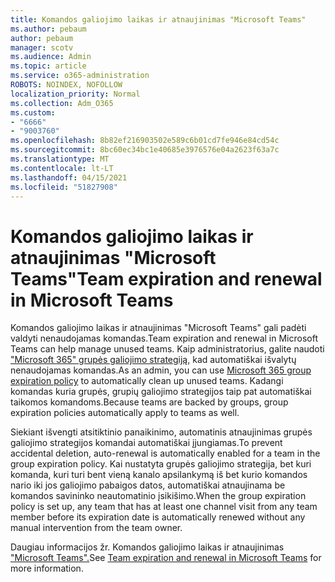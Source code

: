 ```yaml
---
title: Komandos galiojimo laikas ir atnaujinimas "Microsoft Teams"
ms.author: pebaum
author: pebaum
manager: scotv
ms.audience: Admin
ms.topic: article
ms.service: o365-administration
ROBOTS: NOINDEX, NOFOLLOW
localization_priority: Normal
ms.collection: Adm_O365
ms.custom:
- "6666"
- "9003760"
ms.openlocfilehash: 8b82ef216903502e589c6b01cd7fe946e84cd54c
ms.sourcegitcommit: 8bc60ec34bc1e40685e3976576e04a2623f63a7c
ms.translationtype: MT
ms.contentlocale: lt-LT
ms.lasthandoff: 04/15/2021
ms.locfileid: "51827908"
---
```

# <a name="team-expiration-and-renewal-in-microsoft-teams"></a><span data-ttu-id="ee661-102">Komandos galiojimo laikas ir atnaujinimas "Microsoft Teams"</span><span class="sxs-lookup"><span data-stu-id="ee661-102">Team expiration and renewal in Microsoft Teams</span></span>

<span data-ttu-id="ee661-103">Komandos galiojimo laikas ir atnaujinimas "Microsoft Teams" gali padėti valdyti nenaudojamas komandas.</span><span class="sxs-lookup"><span data-stu-id="ee661-103">Team expiration and renewal in Microsoft Teams can help manage unused teams.</span></span> <span data-ttu-id="ee661-104">Kaip administratorius, galite naudoti  ["Microsoft 365" grupės galiojimo strategiją,](https://docs.microsoft.com/microsoft-365/admin/create-groups/office-365-groups-expiration-policy)  kad automatiškai išvalytų nenaudojamas komandas.</span><span class="sxs-lookup"><span data-stu-id="ee661-104">As an admin, you can use  [Microsoft 365 group expiration policy](https://docs.microsoft.com/microsoft-365/admin/create-groups/office-365-groups-expiration-policy)  to automatically clean up unused teams.</span></span> <span data-ttu-id="ee661-105">Kadangi komandas kuria grupės, grupių galiojimo strategijos taip pat automatiškai taikomos komandoms.</span><span class="sxs-lookup"><span data-stu-id="ee661-105">Because teams are backed by groups, group expiration policies automatically apply to teams as well.</span></span>

<span data-ttu-id="ee661-106">Siekiant išvengti atsitiktinio panaikinimo, automatinis atnaujinimas grupės galiojimo strategijos komandai automatiškai įjungiamas.</span><span class="sxs-lookup"><span data-stu-id="ee661-106">To prevent accidental deletion, auto-renewal is automatically enabled for a team in the group expiration policy.</span></span> <span data-ttu-id="ee661-107">Kai nustatyta grupės galiojimo strategija, bet kuri komanda, kuri turi bent vieną kanalo apsilankymą iš bet kurio komandos nario iki jos galiojimo pabaigos datos, automatiškai atnaujinama be komandos savininko neautomatinio įsikišimo.</span><span class="sxs-lookup"><span data-stu-id="ee661-107">When the group expiration policy is set up, any team that has at least one channel visit from any team member before its expiration date is automatically renewed without any manual intervention from the team owner.</span></span>  

<span data-ttu-id="ee661-108">Daugiau informacijos žr. Komandos galiojimo laikas ir atnaujinimas ["Microsoft Teams".](https://docs.microsoft.com/microsoftteams/team-expiration-renewal)</span><span class="sxs-lookup"><span data-stu-id="ee661-108">See  [Team expiration and renewal in Microsoft Teams](https://docs.microsoft.com/microsoftteams/team-expiration-renewal)  for more information.</span></span>
